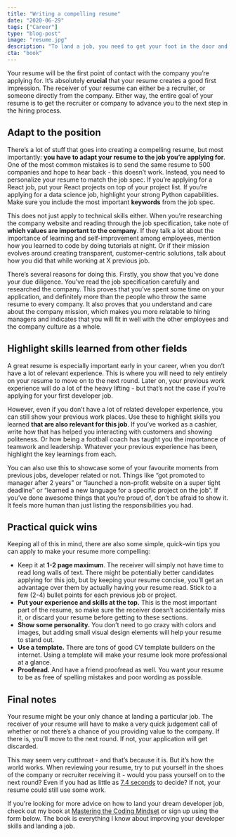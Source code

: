 ```yaml
---
title: "Writing a compelling resume"
date: "2020-06-29"
tags: ["Career"]
type: "blog-post"
image: "resume.jpg"
description: "To land a job, you need to get your foot in the door and create a great first impression. It all starts with a compelling resume."
cta: "book"
---
```


Your resume will be the first point of contact with the company you’re applying for. It’s absolutely **crucial** that your resume creates a good first impression. The receiver of your resume can either be a recruiter, or someone directly from the company. Either way, the entire goal of your resume is to get the recruiter or company to advance you to the next step in the hiring process.

## Adapt to the position

There’s a lot of stuff that goes into creating a compelling resume, but most importantly: **you have to adapt your resume to the job you’re applying for**. One of the most common mistakes is to send the same resume to 500 companies and hope to hear back - this doesn’t work. Instead, you need to personalize your resume to match the job spec. If you’re applying for a React job, put your React projects on top of your project list. If you’re applying for a data science job, highlight your strong Python capabilities. Make sure you include the most important **keywords** from the job spec.

This does not just apply to technical skills either. When you’re researching the company website and reading through the job specification, take note of **which values are important to the company**. If they talk a lot about the importance of learning and self-improvement among employees, mention how you learned to code by doing tutorials at night. Or if their mission evolves around creating transparent, customer-centric solutions, talk about how you did that while working at X previous job.

There’s several reasons for doing this. Firstly, you show that you’ve done your due diligence. You’ve read the job specification carefully and researched the company. This proves that you’ve spent some time on your application, and definitely more than the people who throw the same resume to every company. It also proves that you understand and care about the company mission, which makes you more relatable to hiring managers and indicates that you will fit in well with the other employees and the company culture as a whole.

## Highlight skills learned from other fields

A great resume is especially important early in your career, when you don’t have a lot of relevant experience. This is where you will need to rely entirely on your resume to move on to the next round. Later on, your previous work experience will do a lot of the heavy lifting - but that’s not the case if you’re applying for your first developer job.

However, even if you don’t have a lot of related developer experience, you can still show your previous work places. Use these to highlight skills you learned **that are also relevant for this job**. If you’ve worked as a cashier, write how that has helped you interacting with customers and showing politeness. Or how being a football coach has taught you the importance of teamwork and leadership. Whatever your previous experience has been, highlight the key learnings from each.

You can also use this to showcase some of your favourite moments from previous jobs, developer related or not. Things like “got promoted to manager after 2 years” or “launched a non-profit website on a super tight deadline” or “learned a new language for a specific project on the job”. If you’ve done awesome things that you’re proud of, don’t be afraid to show it. It feels more human than just listing the responsibilities you had.

## Practical quick wins

Keeping all of this in mind, there are also some simple, quick-win tips you can apply to make your resume more compelling:

- Keep it at **1-2 page maximum**. The receiver will simply not have time to read long walls of text. There might be potentially better candidates applying for this job, but by keeping your resume concise, you’ll get an advantage over them by actually having your resume read. Stick to a few (2-4) bullet points for each previous job or project.
- **Put your experience and skills at the top.** This is the most important part of the resume, so make sure the receiver doesn’t accidentally miss it, or discard your resume before getting to these sections.
- **Show some personality.** You don’t need to go crazy with colors and images, but adding small visual design elements will help your resume to stand out.
- **Use a template.** There are tons of good CV template builders on the internet. Using a template will make your resume look more professional at a glance.
- **Proofread.** And have a friend proofread as well. You want your resume to be as free of spelling mistakes and poor wording as possible.

## Final notes

Your resume might be your only chance at landing a particular job. The receiver of your resume will have to make a very quick judgement call of whether or not there’s a chance of you providing value to the company. If there is, you’ll move to the next round. If not, your application will get discarded.

This may seem very cutthroat - and that’s because it is. But it’s how the world works. When reviewing your resume, try to put yourself in the shoes of the company or recruiter receiving it - would you pass yourself on to the next round? Even if you had as little as [7.4 seconds](https://www.hrdive.com/news/eye-tracking-study-shows-recruiters-look-at-resumes-for-7-seconds/541582/) to decide? If not, your resume could still use some work.

If you're looking for more advice on how to land your dream developer job, check out my book at [Mastering the Coding Mindset](https://madsbrodt.com/mastering-coding-mindset/) or sign up using the form below. The book is everything I know about improving your developer skills and landing a job.
